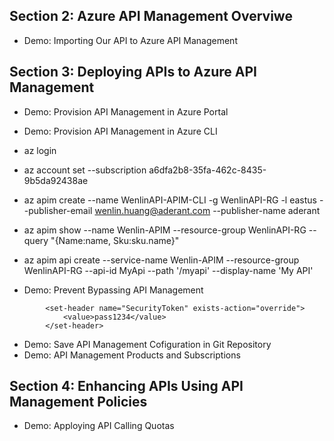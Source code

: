 ## Section 2: Azure API Management Overviwe
* Demo: Importing Our API to Azure API Management
## Section 3: Deploying APIs to Azure API Management
* Demo: Provision API Management in Azure Portal
* Demo: Provision API Management in Azure CLI
* az login
* az account set --subscription a6dfa2b8-35fa-462c-8435-9b5da92438ae

* az apim create --name WenlinAPI-APIM-CLI -g WenlinAPI-RG -l eastus --publisher-email wenlin.huang@aderant.com --publisher-name aderant
* az apim show --name Wenlin-APIM --resource-group WenlinAPI-RG --query "{Name:name, Sku:sku.name}"
* az apim api create --service-name Wenlin-APIM --resource-group WenlinAPI-RG --api-id MyApi --path '/myapi' --display-name 'My API'
* Demo: Prevent Bypassing API Management
```
        <set-header name="SecurityToken" exists-action="override">
            <value>pass1234</value>
        </set-header>
```
* Demo: Save API Management Cofiguration in Git Repository
* Demo: API Management Products and Subscriptions
## Section 4: Enhancing APIs Using API Management Policies
* Demo: Apploying API Calling Quotas